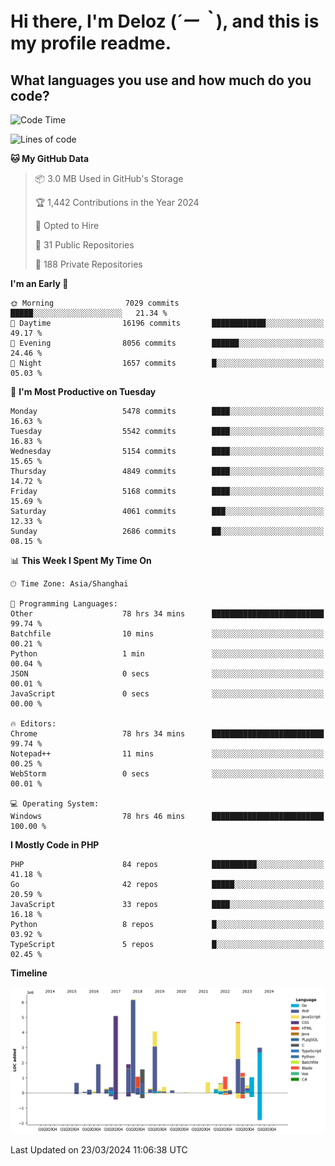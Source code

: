 # **Hi there, I'm Deloz (*´ー｀*), and this is my profile readme.**

## **What languages you use and how much do you code?**

<!--START_SECTION:waka-->
![Code Time](http://img.shields.io/badge/Code%20Time-3%2C558%20hrs%2053%20mins-blue)

![Lines of code](https://img.shields.io/badge/From%20Hello%20World%20I%27ve%20Written-37.8%20million%20lines%20of%20code-blue)

**🐱 My GitHub Data** 

> 📦 3.0 MB Used in GitHub's Storage 
 > 
> 🏆 1,442 Contributions in the Year 2024
 > 
> 💼 Opted to Hire
 > 
> 📜 31 Public Repositories 
 > 
> 🔑 188 Private Repositories 
 > 
**I'm an Early 🐤** 

```text
🌞 Morning                7029 commits        █████░░░░░░░░░░░░░░░░░░░░   21.34 % 
🌆 Daytime                16196 commits       ████████████░░░░░░░░░░░░░   49.17 % 
🌃 Evening                8056 commits        ██████░░░░░░░░░░░░░░░░░░░   24.46 % 
🌙 Night                  1657 commits        █░░░░░░░░░░░░░░░░░░░░░░░░   05.03 % 
```
📅 **I'm Most Productive on Tuesday** 

```text
Monday                   5478 commits        ████░░░░░░░░░░░░░░░░░░░░░   16.63 % 
Tuesday                  5542 commits        ████░░░░░░░░░░░░░░░░░░░░░   16.83 % 
Wednesday                5154 commits        ████░░░░░░░░░░░░░░░░░░░░░   15.65 % 
Thursday                 4849 commits        ████░░░░░░░░░░░░░░░░░░░░░   14.72 % 
Friday                   5168 commits        ████░░░░░░░░░░░░░░░░░░░░░   15.69 % 
Saturday                 4061 commits        ███░░░░░░░░░░░░░░░░░░░░░░   12.33 % 
Sunday                   2686 commits        ██░░░░░░░░░░░░░░░░░░░░░░░   08.15 % 
```


📊 **This Week I Spent My Time On** 

```text
🕑︎ Time Zone: Asia/Shanghai

💬 Programming Languages: 
Other                    78 hrs 34 mins      █████████████████████████   99.74 % 
Batchfile                10 mins             ░░░░░░░░░░░░░░░░░░░░░░░░░   00.21 % 
Python                   1 min               ░░░░░░░░░░░░░░░░░░░░░░░░░   00.04 % 
JSON                     0 secs              ░░░░░░░░░░░░░░░░░░░░░░░░░   00.01 % 
JavaScript               0 secs              ░░░░░░░░░░░░░░░░░░░░░░░░░   00.00 % 

🔥 Editors: 
Chrome                   78 hrs 34 mins      █████████████████████████   99.74 % 
Notepad++                11 mins             ░░░░░░░░░░░░░░░░░░░░░░░░░   00.25 % 
WebStorm                 0 secs              ░░░░░░░░░░░░░░░░░░░░░░░░░   00.01 % 

💻 Operating System: 
Windows                  78 hrs 46 mins      █████████████████████████   100.00 % 
```

**I Mostly Code in PHP** 

```text
PHP                      84 repos            ██████████░░░░░░░░░░░░░░░   41.18 % 
Go                       42 repos            █████░░░░░░░░░░░░░░░░░░░░   20.59 % 
JavaScript               33 repos            ████░░░░░░░░░░░░░░░░░░░░░   16.18 % 
Python                   8 repos             █░░░░░░░░░░░░░░░░░░░░░░░░   03.92 % 
TypeScript               5 repos             █░░░░░░░░░░░░░░░░░░░░░░░░   02.45 % 
```



**Timeline**

![Lines of Code chart](https://raw.githubusercontent.com/deloz/deloz/main/assets/bar_graph.png)


 Last Updated on 23/03/2024 11:06:38 UTC
<!--END_SECTION:waka-->
